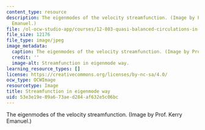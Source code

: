 ```yaml
---
content_type: resource
description: The eigenmodes of the velocity streamfunction. (Image by Prof. Kerry
  Emanuel.)
file: /ol-ocw-studio-app/courses/12-803-quasi-balanced-circulations-in-oceans-and-atmospheres-fall-2009/53e3e19e89a673aed284af632e5c06bc_12-803f09-th.jpg
file_size: 12176
file_type: image/jpeg
image_metadata:
  caption: The eigenmodes of the velocity streamfunction. (Image by Prof. Kerry Emanuel.)
  credit: ''
  image-alt: Streamfunction in eigenmode way.
learning_resource_types: []
license: https://creativecommons.org/licenses/by-nc-sa/4.0/
ocw_type: OCWImage
resourcetype: Image
title: Streamfunction in eigenmode way
uid: 53e3e19e-89a6-73ae-d284-af632e5c06bc
---
```

The eigenmodes of the velocity streamfunction. (Image by Prof. Kerry Emanuel.)